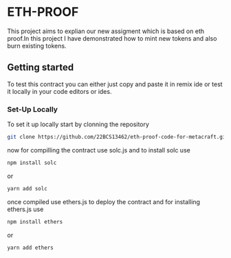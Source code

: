 # ETH-PROOF

This project aims to explian our new assigment which is based on eth proof.In this project I have demonstrated how to mint new tokens and also burn existing tokens.

## Getting started

To test this contract you can either just copy and paste it in remix ide or test it locally in your code editors or ides.

### Set-Up Locally

To set it up locally start by clonning the repository

```sh
git clone https://github.com/22BCS13462/eth-proof-code-for-metacraft.git
```

now for compilling the contract use solc.js and to install solc use

```sh
npm install solc
```
or 
```sh
yarn add solc
```

once compiled use ethers.js to deploy the contract and for installing ethers.js use

```sh
npm install ethers
```
or 
```sh
yarn add ethers
```
